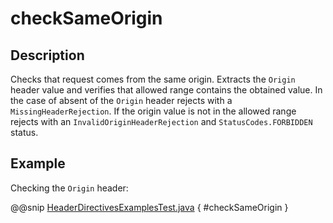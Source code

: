 # checkSameOrigin

## Description

Checks that request comes from the same origin. Extracts the `Origin` header value and verifies that allowed range
contains the obtained value. In the case of absent of the `Origin` header rejects with a `MissingHeaderRejection`.
If the origin value is not in the allowed range rejects with an `InvalidOriginHeaderRejection`
and `StatusCodes.FORBIDDEN` status.

## Example

Checking the `Origin` header:

@@snip [HeaderDirectivesExamplesTest.java](../../../../../../../test/java/docs/http/javadsl/server/directives/HeaderDirectivesExamplesTest.java) { #checkSameOrigin }